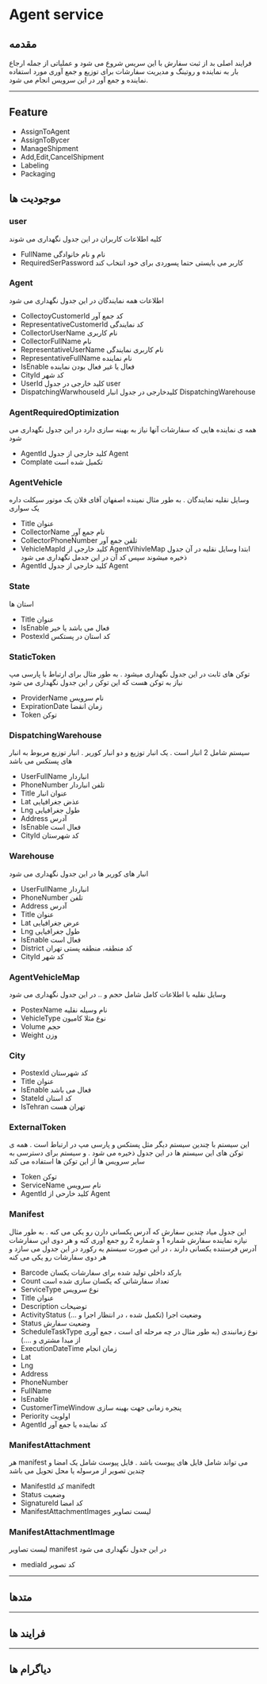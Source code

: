# Agent service

## مقدمه

فرایند اصلی بد از ثبت سفارش با این سریس شروع می شود و عملیاتی از جمله ارجاع بار به نماینده و روتینگ و مدیریت سفارشات برای توزیع و جمع آوری مورد استفاده نماینده و جمع آور در این سرویس انجام می شود.

---

## Feature

- AssignToAgent
- AssignToBycer
- ManageShipment
- Add,Edit,CancelShipment
- Labeling
- Packaging

## موجودیت ها

### user

کلیه اطلاعات کاربران در این جدول نگهداری می شوند

- FullName
  نام و نام خانوادگی
- RequiredSerPassword
  کاربر می بایستی حتما پسوردی برای خود انتخاب کند

### Agent

اطلاعات همه نمایندگان در این جدول نگهداری می شود

- CollectoyCustomerId
 کد جمع آور
- RepresentativeCustomerId
  کد نمایندگی
- CollectorUserName
  نام کاربری
- CollectorFullName
  نام
- RepresentativeUserName
  نام کاربری نمایندگی
- RepresentativeFullName
  نام نماینده
- IsEnable
  فعال یا غیر فعال بودن نماینده
- CityId
  کد شهر
- UserId
  کلید خارجی در جدول user
- DispatchingWarwhouseId
  کلیدخارجی در جدول انبار DispatchingWarehouse

### AgentRequiredOptimization

همه ی نماینده هایی که سفارشات آنها نیاز به بهینه سازی دارد در این جدول نگهداری می شود

- AgentId
  کلید خارجی از جدول Agent
- Complate
  تکمیل شده است

### AgentVehicle

وسایل نقلیه نمایندگان . به طور مثال نمینده اصفهان آقای فلان یک موتور سیکلت داره یک سواری

- Title
  عنوان
- CollectorName
  نام جمع آور
- CollectorPhoneNumber
  تلفن جمع آور
- VehicleMapId
  کلید خارجی از AgentVihivleMap
  ابتدا  وسایل نقلیه در آن جدول ذخیره میشوند سپس کد آن در این جدمل نگهداری می شود
- AgentId
  کلید خارجی از جدول Agent

### State

استان ها 

- Title
  عنوان
- IsEnable
  فعال می باشد یا خیر
- PostexId
  کد استان در پستکس

### StaticToken

توکن های ثابت در این جدول نگهداری میشود . به طور مثال برای ارتباط با پارسی مپ نیاز به توکن هست که این توکن ر این جدول نگهداری می شود

- ProviderName
  نام سرویس
- ExpirationDate
  زمان انقضا
- Token
  توکن

### DispatchingWarehouse

سیستم شامل 2 انبار است . یک انبار توزیع و دو انبار کوریر . انبار توزیع مربوط به انبار های پستکس می باشد 

- UserFullName
  انباردار
- PhoneNumber
  تلفن انباردار
- Title
  عنوان انبار
- Lat
  عذض جغرافیایی
- Lng
  طول جغرافیایی
- Address
  آدرس
- IsEnable
  فعال است
- CityId
  کد شهرستان
  
### Warehouse

انبار های کوریر ها در این جدول نگهداری می شود

- UserFullName
  انباردار
- PhoneNumber
  تلفن
- Address
  آدرس
- Title
  عنوان
- Lat
  عرض جغرافیایی
- Lng
  طول جغرافیایی
- IsEnable
  فعال است
- District
  کد منطقه، منطقه پستی تهران
- CityId
  کد شهر

### AgentVehicleMap

وسایل نقلیه با اطلاعات کامل شامل حجم و .. در این جدول نگهداری می شود

- PostexName
 نام وسیله نقلیه
- VehicleType
 نوع مثلا کامیون
- Volume
  حجم
- Weight
  وزن

### City

- PostexId
  کد شهرستان
- Title
  عنوان
- IsEnable
  فعال می باشد
- StateId
  کد استان
- IsTehran
  تهران هست

### ExternalToken

این سیستم با چندین سیستم دیگر مثل پستکس و پارسی مپ در ارتباط است . همه ی توکن های این سیستم ها در این جدول ذخیره می شود . و سیستم برای دسترسی به سایر سرویس ها از این توکن ها استفاده می کند

- Token
  توکن
- ServiceName
  نام سرویس
- AgentId
  کلید خارحی از Agent

### Manifest

این جدول میاد چندین سفارش که آدرس یکسانی دارن رو یکی می کنه . به طور مثال نیازه نماینده سفارش شماره 1 و شماره 2 رو جمع آوری کنه و هر دوی این سفارشات آدرس فرستنده یکسانی دارند ، در این صورت سیستم یه رکورد در این جدول می سازد و هر دوی سفارشات رو یکی می کنه 

- Barcode
  بارکد داخلی تولید شده برای سفارشات یکسان
- Count
  تعداد سفارشاتی که یکسان سازی شده است
- ServiceType
  نوع سرویس
- Title
  عنوان
- Description
  توضیحات
- ActivityStatus
  وضعیت اجرا (تکمیل شده ، در انتظار اجرا و ...)
- Status
  وضعیت سفارش
- ScheduleTaskType
  نوع زمانبندی (به طور مثال در چه مرحله ای است ، جمع آوری از مبدا مشتری و ....)
- ExecutionDateTime
  زمان انجام
- Lat
- Lng
- Address
- PhoneNumber
- FullName
- IsEnable
- CustomerTimeWindow
  پنجره زمانی جهت بهینه سازی
- Periority
  اولویت
- AgentId
  کد نماینده یا جمع آور

### ManifestAttachment

هر manifest می تواند شامل فایل های پیوست باشد . فایل پیوست شامل یک امضا و چندین تصویر از مرسوله یا محل تحویل می باشد

- ManifestId
  کد manifedt
- Status
  وضعیت
- SignatureId
  کد امضا
- ManifestAttachmentImages
  لیست تصاویر

### ManifestAttachmentImage

لیست تصاویر manifest در این جدول نگهداری می شود 

- mediaId کد تصویر

---

## متدها

---

## فرایند ها

---

## دیاگرام ها